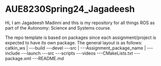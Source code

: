 # AUE8230Spring24_Jagadeesh
Hi, I am Jagadeesh Madinni and this is my repository for all things ROS as part of the Autonomy: Science and Systems course.

The repo template is based on packages since each assignment/project is expected to have its own package. The general layout is as follows:
catkin_ws
    |
    ---build
    ---devel
    ---src
        |
        ---Assignment_package_name
            |
            ---include
            ---launch
            ---src
            ---scripts
            ---videos
            ---CMakeLists.txt
            ---package.xml
            ---README.md
        